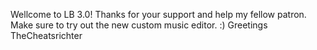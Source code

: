 Wellcome to LB 3.0!
Thanks for your support and help my fellow patron.
Make sure to try out the new custom music editor. :)
Greetings TheCheatsrichter
